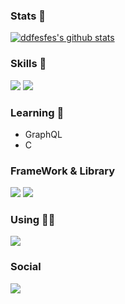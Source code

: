 ### Stats 🥶
[![ddfesfes's github stats](https://github-readme-stats.vercel.app/api?username=ddfesfes)](https://github.com/ddfesfes/github-readme-stats)

### Skills 🚀
<img src="https://img.shields.io/badge/Python-3776AB?style=for-the-badge&logo=python&logoColor=white" /> <img src="https://img.shields.io/badge/JavaScript-323330?style=for-the-badge&logo=javascript&logoColor=F7DF1E" />

### Learning 📖
* GraphQL
* C

### FrameWork & Library
<img src="https://img.shields.io/badge/Node.js-339933?style=for-the-badge&logo=nodedotjs&logoColor=white" /> <img src="https://img.shields.io/badge/Svelte-4A4A55?style=for-the-badge&logo=svelte&logoColor=FF3E00" />

### Using 🧑‍💻
<img src="https://img.shields.io/badge/VSC-0078D4?style=for-the-badge&logo=visual%20studio%20code&logoColor=white" />

### Social
[<img src="https://img.shields.io/badge/GitHub-100000?style=for-the-badge&logo=github&logoColor=white" />](https://github.com/ddfesfes)
